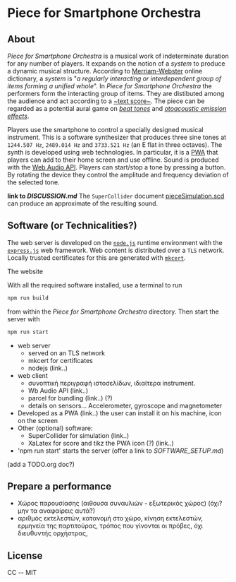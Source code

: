 # Piece for Smartphone Orchestra

## About

*Piece for Smartphone Orchestra* is a musical work of indeterminate duration for any number of players.
It expands on the notion of a *system* to produce a dynamic musical structure. According to 
[Merriam-Webster](https://www.merriam-webster.com/dictionary/system) online dictionary, a *system* is
"*a regularly interacting or interdependent group of items forming a unified whole*".
In *Piece for Smartphone Orchestra* the performers form the interacting group of items.
They are distibuted among the audience and act according to a [~text score~]().
The piece can be regarded as a potential aural game on
[*beat tones*](https://en.wikipedia.org/wiki/Beat_(acoustics)) and
[*otoacoustic emission effects*](https://en.wikipedia.org/wiki/Otoacoustic_emission).

Players use the smartphone to control a specially designed musical instrument. This is a software
synthesizer that produces three sine tones at `1244.507 Hz`, `2489.014 Hz` and `3733.521 Hz` 
(an E flat in three octaves). The synth is developed using web technologies. In particular, it is
a [PWA](https://en.wikipedia.org/wiki/Progressive_web_application) that players can add to their
home screen and use offline. Sound is produced with the [Web Audio API](https://webaudio.github.io/web-audio-api/). Players can start/stop a tone by pressing a button. By rotating the device they control
the amplitude and frequency deviation of the selected tone.

**link to _DISCUSSION.md_**
The `SuperCollider` document [pieceSimulation.scd]() can produce an approximate of the resulting sound.

## Software (or Technicalities?)
The web server is developed on the [`node.js`](https://nodejs.org/en/) runtime environment
with the [`express.js`](https://expressjs.com/) web framework. Web content is distributed over
a `TLS` network. Locally trusted certificates for this are generated with 
[`mkcert`](https://github.com/FiloSottile/mkcert).

The website

With all the required software installed, use a terminal to run

```bash
npm run build
```

from within the *Piece for Smartphone Orchestra* directory. Then start the server with

```bash
npm run start
```

* web server
  * served on an TLS network
  * mkcert for certificates
  * nodejs (link..)
* web client
	* συνοπτική περιγραφή ιστοσελίδων, ιδιαίτερα instrument.
	* Wb Audio API (link..)
	* parcel for bundling (link..) (?)
	* details on sensors... Accelerometer, gyroscope and magnetometer
* Developed as a PWA (link..)
	the user can install it on his machine, icon on the screen
* Other (optional) software:
	* SuperCollider for simulation (link..)
	* XaLatex for score and tikz the PWA icon (?) (link..)
* 'npm run start' starts the server (offer a link to _SOFTWARE_SETUP.md_)

(add a TODO.org doc?)

## Prepare a performance

* Χώρος παρουσίασης (αιθουσα συναυλιών - εξωτερικός χώρος) (όχι? μην τα αναφαίρεις αυτά?)
* αριθμός εκτελεστών, κατανομή στο χώρο, κίνηση εκτελεστών, ερμηνεία της παρτιτούρας,
	τρόπος που γίνονται οι πρόβες, όχι διευθυντής ορχήστρας,

## License
CC -- MIT

